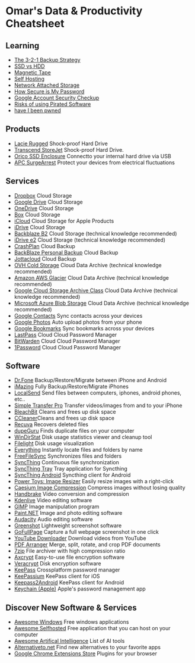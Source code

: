 # Omar's Data &amp; Productivity Cheatsheet

## Learning

- [The 3-2-1 Backup Strategy
](https://www.backblaze.com/blog/the-3-2-1-backup-strategy/)
- [SSD vs HDD](https://www.pcmag.com/comparisons/ssd-vs-hdd-whats-the-difference)
- [Magnetic Tape](https://www.nakivo.com/blog/tape-backup-overview/)
- [Self Hosting](https://ente.io/blog/self-hosting-101/)
- [Network Attached Storage](https://www.synology.com/en-global/dsm/solution/what-is-nas/for-home)
- [How Secure is My Password](https://www.security.org/how-secure-is-my-password/)
- [Google Account Security Checkup](https://myaccount.google.com/security-checkup/7)
- [Risks of using Pirated Software](https://en.iz.ru/en/1821959/dmitrii-bulgakov/take-board-how-hackers-spread-viruses-using-pirated-software)
- [have I been pwned](https://haveibeenpwned.com/)

## Products
- [Lacie Rugged](https://the-lacie.com/lacie-hard-drive-2tb/) Shock-proof Hard Drive
- [Transcend StoreJet](https://www.transcend-info.com/productexternal-hard-drive/storejet-25h3) Shock-proof Hard Drive.
- [Orico SSD Enclosure](https://oricotechs.com/collections/enclosure) Connectto your internal hard drive via USB
- [APC SurgeArrest](https://compuscience.com.eg/en/power-strip/1430-best-power-strip-apc-essential-surgearrest-1-outlet-230v-germany-black.html?srsltid=AfmBOop5tGLmpcmKHW8tmurT6aBlepZDyzdMEdd1ZS0K9tZq3aEHBZIK) Protect your devices from electrical fluctuations

## Services
- [Dropbox](https://www.dropbox.com/) Cloud Storage
- [Google Drive](https://drive.google.com/) Cloud Storage
- [OneDrive](https://www.microsoft.com/en-us/microsoft-365/onedrive/online-cloud-storage) Cloud Storage
- [Box](https://www.box.com/) Cloud Storage
- [iCloud](https://www.icloud.com/) Cloud Storage for Apple Products
- [iDrive](https://www.idrive.com/) Cloud Storage
- [Backblaze B2](https://www.backblaze.com/cloud-storage) Cloud Storage (technical knowledge recommended)
- [iDrive e2](https://www.idrive.com/s3-storage-e2/) Cloud Storage (technical knowledge recommended)
- [CrashPlan](https://www.crashplan.com/) Cloud Backup
- [BackBlaze Personal Backup](https://www.backblaze.com/cloud-backup/personal) Cloud Backup
- [Jottacloud](https://jottacloud.com/) Cloud Backup
- [OVH Cold Storage](https://www.ovhcloud.com/en/public-cloud/cold-archive/) Cloud Data Archive (technical knowledge recommended)
- [Amazon AWS Glacier](https://aws.amazon.com/s3/storage-classes/glacier/)  Cloud Data Archive (technical knowledge recommended)
- [Google Cloud Storage Archive Class](https://cloud.google.com/storage/docs/storage-classes#archive)  Cloud Data Archive (technical knowledge recommended)
- [Microsoft Azure Blob Storage](https://azure.microsoft.com/en-us/products/storage/blobs)  Cloud Data Archive (technical knowledge recommended)
- [Google Contacts](https://contacts.google.com/) Sync contacts across your devices
- [Google Photos](https://www.google.com/photos/) Auto upload photos from your phone
- [Google Bookmarks](https://support.google.com/chrome/answer/165139?hl=en&co=GENIE.Platform%3DAndroid) Sync bookmarks across your devices
- [LastPass](https://www.lastpass.com/) Cloud Cloud Password Manager
- [BitWarden](https://bitwarden.com/) Cloud Cloud Password Manager
- [1Password](https://1password.com/) Cloud Cloud Password Manager

## Software
- [Dr.Fone](https://drfone.wondershare.net/) Backup/Restore/Migrate between iPhone and Android
- [iMazing](https://imazing.com/) Fully Backup/Restore/Migrate iPhones
- [LocalSend](https://localsend.org/) Send files between computers, iphones, android phones, etc..
- [Simple Transfer Pro](https://rambax.com/simpletransfer) Transfer videos/images from and to your iPhone
- [BleachBit](https://www.bleachbit.org/) Cleans and frees up disk space
- [CCleaner](https://www.ccleaner.com/ccleaner-tc)Cleans and frees up disk space
- [Recuva](https://www.ccleaner.com/recuva) Recovers deleted files
- [dupeGuru](https://dupeguru.voltaicideas.net/) Finds duplicate files on your computer
- [WinDirStat](https://windirstat.net/) Disk usage statistics viewer and cleanup tool
- [Filelight](https://apps.kde.org/filelight/) Disk usage visualization
- [Everything](https://www.voidtools.com/) Instantly locate files and folders by name
- [FreeFileSync](https://freefilesync.org/) Synchronizes files and folders
- [SyncThing](https://syncthing.net/) Continuous file synchronization
- [SyncThing Tray](https://martchus.github.io/syncthingtray/) Tray application for Syncthing
- [SyncThing Android](https://play.google.com/store/apps/details?id=com.github.catfriend1.syncthingandroid&hl=en) Syncthing client for Android
- [Power Toys: Image Resizer](https://apps.microsoft.com/detail/xp89dcgq3k6vld?hl=en-US&gl=US) Easily resize images with a right-click
- [Caesium Image Compression](https://saerasoft.com/caesium) Compress images without losing quality
- [Handbrake](https://handbrake.fr/) Video conversion and compression 
- [Kdenlive](https://kdenlive.org/) Video editing software
- [GIMP](https://www.gimp.org/) Image manipulation program
- [Paint.NET](https://www.getpaint.net/) Image and photo editing software
- [Audacity](https://www.audacityteam.org/) Audio editing software
- [Greenshot](https://getgreenshot.org/) Lightweight screenshot software
- [GoFullPage](https://gofullpage.com/) Capture a full webpage screenshot in one click
- [YouTube Downloader](https://github.com/Tyrrrz/YoutubeDownloader/releases/latest) Download videos from YouTube
- [PDF Arranger](https://github.com/pdfarranger/pdfarranger/releases/latest/) Merge, split, rotate, and crop PDF documents
- [7zip](https://www.7-zip.org/) File archiver with high compression ratio
- [Axcrypt](https://axcrypt.net/information/legacy-downloads/) Easy-to-use file encryption software
- [Veracrypt](https://veracrypt.io/) Disk encryption software
- [KeePass](https://keepass.info/) Crossplatform password manager
- [KeePassium](https://keepassium.com/) KeePass client for iOS
- [Keepass2Android](https://play.google.com/store/apps/details?id=keepass2android.keepass2android) KeePass client for Android
- [Keychain (Apple)](https://www.intego.com/mac-security-blog/mac-and-ios-keychain-tutorial-how-apples-icloud-keychain-works/) Apple's password management app

## Discover New Software & Services
- [Awesome Windows](https://github.com/thechampagne/awesome-windows) Free windows applications
- [Awesome Selfhosted](https://github.com/awesome-selfhosted/awesome-selfhosted) Free application that you can host on your computer
- [Awesome Artifical Intelligence](https://github.com/mahseema/awesome-ai-tools) List of AI tools
- [Alternativeto.net](https://alternativeto.net/) Find new alternatives to your favorite apps
- [Google Chrome Extensions Store](https://chromewebstore.google.com/) Plugins for your browser




